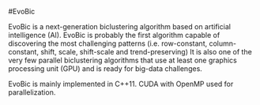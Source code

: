 #EvoBic

EvoBic is a next-generation biclustering algorithm based on artificial intelligence (AI).
EvoBic is probably the first algorithm capable of discovering the most challenging patterns (i.e. row-constant, column-constant, shift, scale, shift-scale and trend-preserving)
It is also one of the very few parallel biclustering algorithms that use at least one graphics processing unit (GPU) and is ready for big-data challenges.

EvoBic is mainly implemented in C++11. CUDA with OpenMP used for parallelization.
